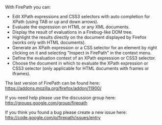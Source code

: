 With FirePath you can:
  * Edit XPath expressions and CSS3 selectors with auto completion for XPath (using TAB or up and down arrows).
  * Evaluate the expression on HTML or any XML documents.
  * Display the result of evaluations in a Firebug-like DOM tree.
  * Highlight the results directly on the document displayed by Firefox (works only with HTML documents).
  * Generate an XPath expression or a CSS selector for an element by right clicking on it and selecting "Inspect in FirePath" in the context menu.
  * Define the evaluation context of an XPath expression or CSS3 selector.
  * Choose the document in which to evaluate the XPath expression or CSS3 selector (only applicable for HTML documents with frames or iframes).

The last version of FirePath can be found here: https://addons.mozilla.org/firefox/addon/11900/

If you need help please use the discussion group here:
http://groups.google.com/group/firepath

If you think you found a bug please create a new issue here:
http://code.google.com/p/firepath/issues/entry